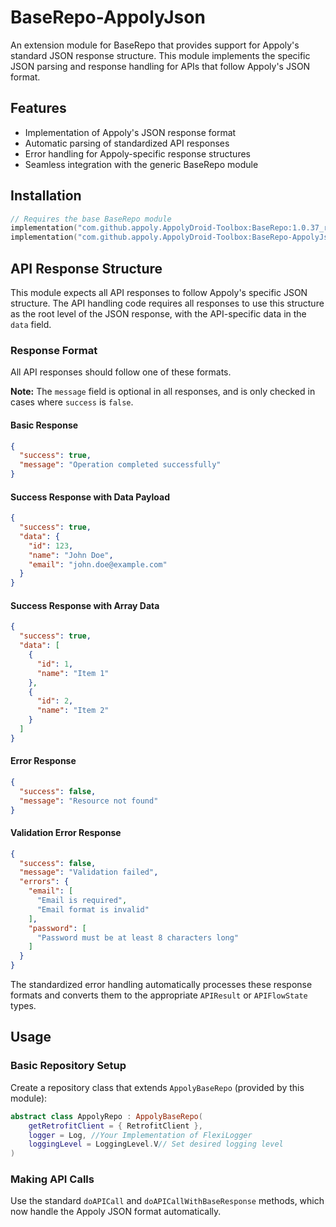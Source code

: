 # BaseRepo-AppolyJson

An extension module for BaseRepo that provides support for Appoly's standard JSON response structure. This module implements the specific JSON parsing and response handling for APIs that follow
Appoly's JSON format.

## Features

- Implementation of Appoly's JSON response format
- Automatic parsing of standardized API responses
- Error handling for Appoly-specific response structures
- Seamless integration with the generic BaseRepo module

## Installation

```gradle.kts
// Requires the base BaseRepo module
implementation("com.github.appoly.AppolyDroid-Toolbox:BaseRepo:1.0.37_rc01")
implementation("com.github.appoly.AppolyDroid-Toolbox:BaseRepo-AppolyJson:1.0.37_rc01")
```

## API Response Structure

This module expects all API responses to follow Appoly's specific JSON structure. The API handling code requires all responses to use this structure as the root level of the JSON response, with the
API-specific data in the `data` field.

### Response Format

All API responses should follow one of these formats.

**Note:** The `message` field is optional in all responses, and is only checked in cases where `success` is `false`.

#### Basic Response

```json
{
  "success": true,
  "message": "Operation completed successfully"
}
```

#### Success Response with Data Payload

```json
{
  "success": true,
  "data": {
    "id": 123,
    "name": "John Doe",
    "email": "john.doe@example.com"
  }
}
```

#### Success Response with Array Data

```json
{
  "success": true,
  "data": [
    {
      "id": 1,
      "name": "Item 1"
    },
    {
      "id": 2,
      "name": "Item 2"
    }
  ]
}
```

#### Error Response

```json
{
  "success": false,
  "message": "Resource not found"
}
```

#### Validation Error Response

```json
{
  "success": false,
  "message": "Validation failed",
  "errors": {
    "email": [
      "Email is required",
      "Email format is invalid"
    ],
    "password": [
      "Password must be at least 8 characters long"
    ]
  }
}
```

The standardized error handling automatically processes these response formats and converts them to the appropriate `APIResult` or `APIFlowState` types.

## Usage

### Basic Repository Setup

Create a repository class that extends `AppolyBaseRepo` (provided by this module):

```kotlin
abstract class AppolyRepo : AppolyBaseRepo(
	getRetrofitClient = { RetrofitClient },
	logger = Log, //Your Implementation of FlexiLogger
	loggingLevel = LoggingLevel.V// Set desired logging level
)
```

### Making API Calls

Use the standard `doAPICall` and `doAPICallWithBaseResponse` methods, which now handle the Appoly JSON format automatically.

